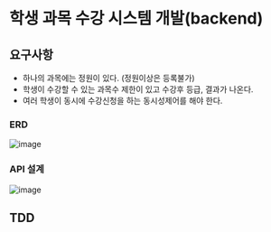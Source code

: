 # 학생 과목 수강 시스템 개발(backend)

## 요구사항
- 하나의 과목에는 정원이 있다. (정원이상은 등록불가) <br>
- 학생이 수강할 수 있는 과목수 제한이 있고 수강후 등급, 결과가 나온다. <br>
- 여러 학생이 동시에 수강신청을 하는 동시성제어를 해야 한다. <br>

### ERD
![image](https://github.com/MyoungSoo7/tdd-start/assets/13523622/39aaff9c-010d-4d7e-b0da-43717c95f875)


### API 설계
![image](https://github.com/MyoungSoo7/tdd-start/assets/13523622/9e7f02d9-afc2-46a8-a045-7b22d510f87e)

## TDD
<!--
## 개발순서
데이터모델링<br>
### ERD
![image](https://github.com/MyoungSoo7/tdd-start/assets/13523622/70375533-4cf6-4791-bfbf-f4ab8adacb83)
![image](https://github.com/MyoungSoo7/tdd-start/assets/13523622/84b4541b-ef29-43af-ad0e-7d72772dc70f)
-- 요구사항 정의서<br>
-- ![image](https://github.com/MyoungSoo7/tdd-start/assets/13523622/6ce52a32-52c4-414d-9a1a-87787f750103)
-- 객체정의서 <br>
-- ![image](https://github.com/MyoungSoo7/tdd-start/assets/13523622/8cc477c6-a62f-4b50-9748-d6805eb084f8)
-- ![image](https://github.com/MyoungSoo7/tdd-start/assets/13523622/8d88e39e-5d13-40fc-99b3-b5976306c4e8)

-->
